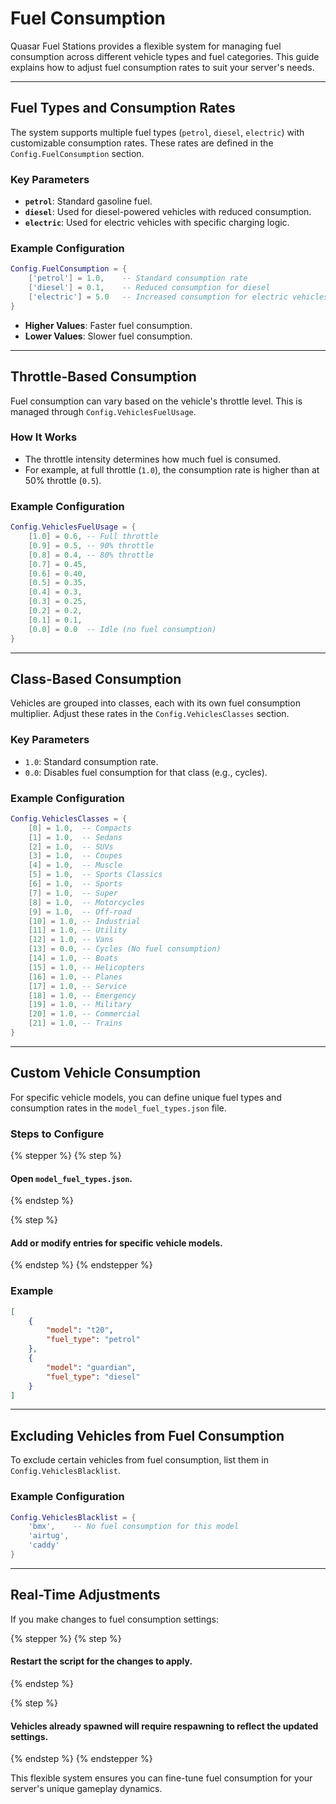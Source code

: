 # Fuel Consumption

Quasar Fuel Stations provides a flexible system for managing fuel consumption across different vehicle types and fuel categories. This guide explains how to adjust fuel consumption rates to suit your server's needs.

***

## **Fuel Types and Consumption Rates**

The system supports multiple fuel types (`petrol`, `diesel`, `electric`) with customizable consumption rates. These rates are defined in the `Config.FuelConsumption` section.

### **Key Parameters**

* **`petrol`**: Standard gasoline fuel.
* **`diesel`**: Used for diesel-powered vehicles with reduced consumption.
* **`electric`**: Used for electric vehicles with specific charging logic.

### **Example Configuration**

```lua
Config.FuelConsumption = {
    ['petrol'] = 1.0,    -- Standard consumption rate
    ['diesel'] = 0.1,    -- Reduced consumption for diesel
    ['electric'] = 5.0   -- Increased consumption for electric vehicles
}
```

* **Higher Values**: Faster fuel consumption.
* **Lower Values**: Slower fuel consumption.

***

## **Throttle-Based Consumption**

Fuel consumption can vary based on the vehicle's throttle level. This is managed through `Config.VehiclesFuelUsage`.

### **How It Works**

* The throttle intensity determines how much fuel is consumed.
* For example, at full throttle (`1.0`), the consumption rate is higher than at 50% throttle (`0.5`).

### **Example Configuration**

```lua
Config.VehiclesFuelUsage = {
    [1.0] = 0.6, -- Full throttle
    [0.9] = 0.5, -- 90% throttle
    [0.8] = 0.4, -- 80% throttle
    [0.7] = 0.45,
    [0.6] = 0.40,
    [0.5] = 0.35,
    [0.4] = 0.3,
    [0.3] = 0.25,
    [0.2] = 0.2,
    [0.1] = 0.1,
    [0.0] = 0.0  -- Idle (no fuel consumption)
}
```

***

## **Class-Based Consumption**

Vehicles are grouped into classes, each with its own fuel consumption multiplier. Adjust these rates in the `Config.VehiclesClasses` section.

### **Key Parameters**

* `1.0`: Standard consumption rate.
* `0.0`: Disables fuel consumption for that class (e.g., cycles).

### **Example Configuration**

```lua
Config.VehiclesClasses = {
    [0] = 1.0,  -- Compacts
    [1] = 1.0,  -- Sedans
    [2] = 1.0,  -- SUVs
    [3] = 1.0,  -- Coupes
    [4] = 1.0,  -- Muscle
    [5] = 1.0,  -- Sports Classics
    [6] = 1.0,  -- Sports
    [7] = 1.0,  -- Super
    [8] = 1.0,  -- Motorcycles
    [9] = 1.0,  -- Off-road
    [10] = 1.0, -- Industrial
    [11] = 1.0, -- Utility
    [12] = 1.0, -- Vans
    [13] = 0.0, -- Cycles (No fuel consumption)
    [14] = 1.0, -- Boats
    [15] = 1.0, -- Helicopters
    [16] = 1.0, -- Planes
    [17] = 1.0, -- Service
    [18] = 1.0, -- Emergency
    [19] = 1.0, -- Military
    [20] = 1.0, -- Commercial
    [21] = 1.0, -- Trains
}
```

***

## **Custom Vehicle Consumption**

For specific vehicle models, you can define unique fuel types and consumption rates in the `model_fuel_types.json` file.

### **Steps to Configure**

{% stepper %}
{% step %}
#### Open `model_fuel_types.json`.
{% endstep %}

{% step %}
#### Add or modify entries for specific vehicle models.&#x20;
{% endstep %}
{% endstepper %}

### **Example**

```json
[
    {
        "model": "t20",
        "fuel_type": "petrol"
    },
    {
        "model": "guardian",
        "fuel_type": "diesel"
    }
]
```

***

## **Excluding Vehicles from Fuel Consumption**

To exclude certain vehicles from fuel consumption, list them in `Config.VehiclesBlacklist`.

### **Example Configuration**

```lua
Config.VehiclesBlacklist = {
    'bmx',    -- No fuel consumption for this model
    'airtug',
    'caddy'
}
```

***

## **Real-Time Adjustments**

If you make changes to fuel consumption settings:

{% stepper %}
{% step %}
#### Restart the script for the changes to apply.
{% endstep %}

{% step %}
#### Vehicles already spawned will require respawning to reflect the updated settings.
{% endstep %}
{% endstepper %}

This flexible system ensures you can fine-tune fuel consumption for your server's unique gameplay dynamics.
